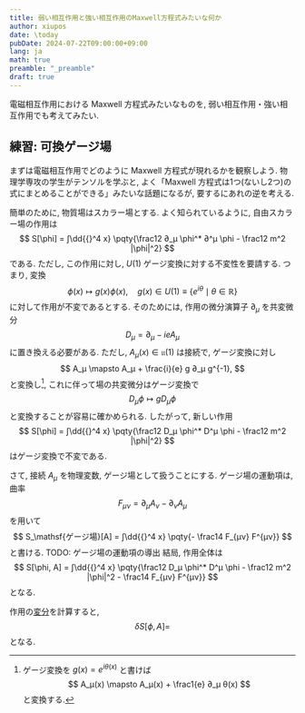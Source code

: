 ```yaml
---
title: 弱い相互作用と強い相互作用のMaxwell方程式みたいな何か
author: xiupos
date: \today
pubDate: 2024-07-22T09:00:00+09:00
lang: ja
math: true
preamble: "_preamble"
draft: true
---
```


電磁相互作用における Maxwell 方程式みたいなものを, 弱い相互作用・強い相互作用でも考えてみたい.

## 練習: 可換ゲージ場

まずは電磁相互作用でどのように Maxwell 方程式が現れるかを観察しよう. 物理学専攻の学生がテンソルを学ぶと, よく「Maxwell 方程式は1つ(ないし2つ)の式にまとめることができる」みたいな話題になるが, 要するにあれの逆を考える.

簡単のために, 物質場はスカラー場とする. よく知られているように, 自由スカラー場の作用は 
$$
S[\phi] = ∫\dd{{}^4 x} \pqty{\frac12 ∂_μ \phi^* ∂^μ \phi - \frac12 m^2 |\phi|^2}
$$
である. ただし, この作用に対し, $U(1)$ ゲージ変換に対する不変性を要請する. つまり, 変換
$$
\phi(x) \mapsto g(x) \phi(x), \quad g(x) \in U(1) ≡ \{e^{iθ} \mid θ \in \mathbb{R}\}
$$
に対して作用が不変であるとする. そのためには, 作用の微分演算子 $∂_μ$ を共変微分
$$
D_μ = ∂_μ - ieA_μ
$$
に置き換える必要がある. ただし, $A_μ(x) \in \mathfrak{u}(1)$ は接続で, ゲージ変換に対し
$$
A_μ \mapsto A_μ + \frac{i}{e} g ∂_μ g^{-1},
$$
と変換し[^connection], これに伴って場の共変微分はゲージ変換で
$$
D_μ \phi \mapsto g D_μ \phi
$$
と変換することが容易に確かめられる. したがって, 新しい作用
$$
S[\phi] = ∫\dd{{}^4 x} \pqty{\frac12 D_μ \phi^* D^μ \phi - \frac12 m^2 |\phi|^2}
$$
はゲージ変換で不変である.

さて, 接続 $A_μ$ を物理変数, ゲージ場として扱うことにする. ゲージ場の運動項は, 曲率
$$
F_{μν} = ∂_μ A_ν - ∂_ν A_μ
$$
を用いて
$$
S_\mathsf{ゲージ場}[A] = ∫\dd{{}^4 x} \pqty{- \frac14 F_{μν} F^{μν}}
$$
と書ける. TODO: ゲージ場の運動項の導出
結局, 作用全体は
$$
S[\phi, A] = ∫\dd{{}^4 x} \pqty{\frac12 D_μ \phi^* D^μ \phi - \frac12 m^2 |\phi|^2 - \frac14 F_{μν} F^{μν}}
$$
となる.

作用の[変分](./functional#汎関数冪級数)を計算すると,
$$
δS[\phi, A] = 
$$
となる.

[^connection]: ゲージ変換を $g(x) = e^{iθ(x)}$ と書けば
	$$
	A_μ(x) \mapsto A_μ(x) + \frac1{e} ∂_μ θ(x)
	$$
	と変換する.

